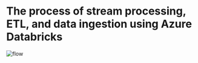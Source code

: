 # The process of stream processing, ETL, and data ingestion using Azure Databricks
![flow](https://github.com/user-attachments/assets/3c388d47-c252-44cd-bc64-d8786cd9dc7b)

